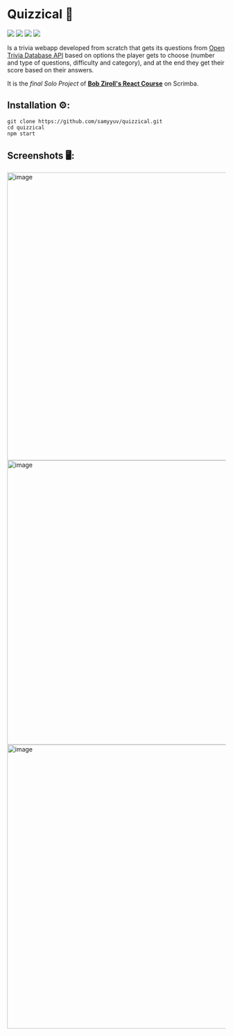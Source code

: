 Quizzical 🔎
======
<img src="https://img.shields.io/badge/HTML5-E34F26?style=for-the-badge&logo=html5&logoColor=white"> <img src="https://img.shields.io/badge/JavaScript-323330?style=for-the-badge&logo=javascript&logoColor=F7DF1E"> <img src="https://img.shields.io/badge/Sass-CC6699?style=for-the-badge&logo=sass&logoColor=white"> <img src="https://img.shields.io/badge/React-20232A?style=for-the-badge&logo=react&logoColor=61DAFB">

Is a trivia webapp developed from scratch that gets its questions from [Open Trivia Database API](https://opentdb.com/api_config.php) based on options the player gets to choose (number and type of questions, difficulty and category), and at the end they get their score based on their answers.

It is the *final Solo Project* of [**Bob Ziroll's React Course**](https://scrimba.com/learn/learnreact) on Scrimba.

Installation ⚙️:
------
```
git clone https://github.com/samyyuv/quizzical.git
cd quizzical
npm start
```


Screenshots 🖥️:
------
<img width="662" alt="image" src="https://user-images.githubusercontent.com/79147788/185227179-f48c45ac-49dc-46cf-88b5-26ea545d725b.png">
<img width="654" alt="image" src="https://user-images.githubusercontent.com/79147788/185226838-b47d3dc5-0bb3-4006-bbb1-4149efecf049.png">
<img width="653" alt="image" src="https://user-images.githubusercontent.com/79147788/185227030-28174d1b-f6e4-463d-a6ce-f77925af329b.png">
